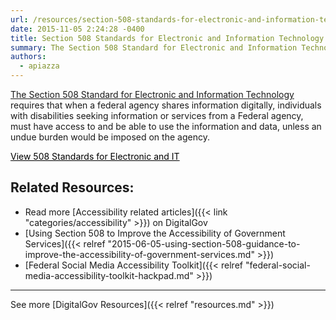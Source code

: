 ```yaml
---
url: /resources/section-508-standards-for-electronic-and-information-technology-2/
date: 2015-11-05 2:24:28 -0400
title: Section 508 Standards for Electronic and Information Technology
summary: The Section 508 Standard for Electronic and Information Technology requires that when a federal agency shares information digitally, individuals with disabilities seeking information or services from a Federal agency, must have access to and be able to use the information and data, unless an undue burden would be imposed on the agency. View 508 Standards
authors:
  - apiazza
---
```


[The Section 508 Standard for Electronic and Information Technology](http://www.access-board.gov/guidelines-and-standards/communications-and-it/about-the-section-508-standards/section-508-standards) requires that when a federal agency shares information digitally, individuals with disabilities seeking information or services from a Federal agency, must have access to and be able to use the information and data, unless an undue burden would be imposed on the agency.

<a class="button" style="color: #000000" href="http://www.access-board.gov/guidelines-and-standards/communications-and-it/about-the-section-508-standards/section-508-standards">View 508 Standards for Electronic and IT</a>

## Related Resources:

  * Read more [Accessibility related articles]({{< link "categories/accessibility" >}}) on DigitalGov
  * [Using Section 508 to Improve the Accessibility of Government Services]({{< relref "2015-06-05-using-section-508-guidance-to-improve-the-accessibility-of-government-services.md" >}})
  * [Federal Social Media Accessibility Toolkit]({{< relref "federal-social-media-accessibility-toolkit-hackpad.md" >}})

* * *

 

See more [DigitalGov Resources]({{< relref "resources.md" >}})